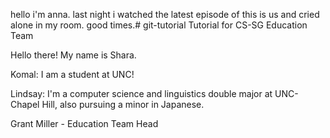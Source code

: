 hello i'm anna. last night i watched the latest episode of this is us and cried alone in my room. good times.# git-tutorial
Tutorial for CS-SG Education Team






Hello there! My name is Shara.



Komal:
I am a student at UNC!

Lindsay: I'm a computer science and linguistics double major at UNC-Chapel Hill, also pursuing a minor in Japanese.

Grant Miller - Education Team Head

